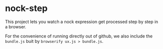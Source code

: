 nock-step
===

This project lets you watch a nock expression get processed step by step in a browser.

For the convenience of running directly out of github, we also include the `bundle.js` buit by `browserify ux.js > bundle.js`.

